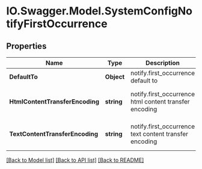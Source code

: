 # IO.Swagger.Model.SystemConfigNotifyFirstOccurrence
## Properties

Name | Type | Description | Notes
------------ | ------------- | ------------- | -------------
**DefaultTo** | **Object** | notify.first_occurrence default to | [optional] 
**HtmlContentTransferEncoding** | **string** | notify.first_occurrence html content transfer encoding | [optional] [default to "7BIT"]
**TextContentTransferEncoding** | **string** | notify.first_occurrence text content transfer encoding | [optional] [default to "7BIT"]

[[Back to Model list]](../README.md#documentation-for-models) [[Back to API list]](../README.md#documentation-for-api-endpoints) [[Back to README]](../README.md)

